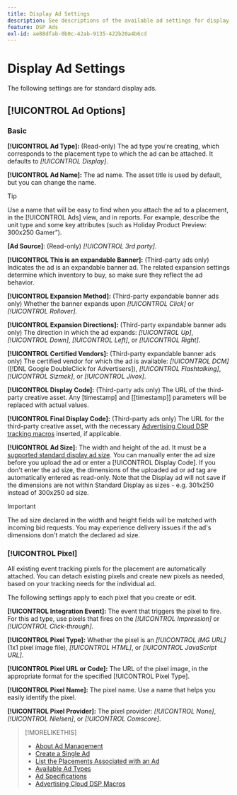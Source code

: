 ```yaml
---
title: Display Ad Settings
description: See descriptions of the available ad settings for display ads.
feature: DSP Ads
exl-id: ae88dfab-0b0c-42ab-9135-422b20a4b6cd
---
```

# Display Ad Settings

The following settings are for standard display ads.

## [!UICONTROL Ad Options]

### Basic

**[!UICONTROL Ad Type]:** (Read-only) The ad type you're creating, which corresponds to the placement type to which the ad can be attached. It defaults to *[!UICONTROL Display]*.

**[!UICONTROL Ad Name]:** The ad name. The asset title is used by default, but you can change the name.

>[!TIP]
>
> Use a name that will be easy to find when you attach the ad to a placement, in the [!UICONTROL Ads] view, and in reports. For example, describe the unit type and some key attributes (such as Holiday Product Preview: 300x250 Gamer”).

**\[Ad Source\]**: (Read-only) *[!UICONTROL 3rd party]*.

**[!UICONTROL This is an expandable Banner]:** (Third-party ads only) Indicates the ad is an expandable banner ad. The related expansion settings determine which inventory to buy, so make sure they reflect the ad behavior.

**[!UICONTROL Expansion Method]:** (Third-party expandable banner ads only) Whether the banner expands upon *[!UICONTROL Click]* or *[!UICONTROL Rollover]*.

**[!UICONTROL Expansion Directions]:** (Third-party expandable banner ads only) The direction in which the ad expands: *[!UICONTROL Up]*, *[!UICONTROL Down]*, *[!UICONTROL Left]*, or *[!UICONTROL Right]*.

**[!UICONTROL Certified Vendors]:** (Third-party expandable banner ads only) The certified vendor for which the ad is available: *[!UICONTROL DCM]* ([!DNL Google DoubleClick for Advertisers]), *[!UICONTROL Flashtalking]*, *[!UICONTROL Sizmek]*, or *[!UICONTROL Jivox]*.

**[!UICONTROL Display Code]:** (Third-party ads only) The URL of the third-party creative asset. Any [timestamp] and [[timestamp]] parameters will be replaced with actual values.

**[!UICONTROL Final Display Code]:** (Third-party ads only) The URL for the third-party creative asset, with the necessary [Advertising Cloud DSP tracking macros](/help/dsp/campaign-management/macros.md) inserted, if applicable.

**[!UICONTROL Ad Size]:** The width and height of the ad. It must be a [supported standard display ad size](/help/dsp/assets/ad-specs.pdf). You can manually enter the ad size before you upload the ad or enter a [!UICONTROL Display Code]. If you don't enter the ad size, the dimensions of the uploaded ad or ad tag are automatically entered as read-only. Note that the Display ad will not save if the dimensions are not within Standard Display as sizes - e.g. 301x250 instead of 300x250 ad size.

>[!IMPORTANT]
>
> The ad size declared in the width and height fields will be matched with incoming bid requests. You may experience delivery issues if the ad's dimensions don't match the declared ad size.

### [!UICONTROL Pixel]

All existing event tracking pixels for the placement are automatically attached. You can detach existing pixels and create new pixels as needed, based on your tracking needs for the individual ad.

The following settings apply to each pixel that you create or edit.

**[!UICONTROL Integration Event]:** The event that triggers the pixel to fire. For this ad type, use pixels that fires on the *[!UICONTROL Impression]* or *[!UICONTROL Click-through]*.

**[!UICONTROL Pixel Type]:** Whether the pixel is an *[!UICONTROL IMG URL]* (1x1 pixel image file), *[!UICONTROL HTML]*, or *[!UICONTROL JavaScript URL]*.

**[!UICONTROL Pixel URL or Code]:** The URL of the pixel image, in the appropriate format for the specified [!UICONTROL Pixel Type].

**[!UICONTROL Pixel Name]:** The pixel name. Use a name that helps you easily identify the pixel.

**[!UICONTROL Pixel Provider]:** The pixel provider: *[!UICONTROL None]*, *[!UICONTROL Nielsen]*, or *[!UICONTROL Comscore]*.

>[!MORELIKETHIS]
>
>* [About Ad Management](ad-about.md)
>* [Create a Single Ad](ad-create.md)
>* [List the Placements Associated with an Ad](ad-list-placements.md)
>* [Available Ad Types](ad-types.md)
>* [Ad Specifications](/help/dsp/assets/ad-specs.pdf)
>* [Advertising Cloud DSP Macros](/help/dsp/campaign-management/macros.md)
